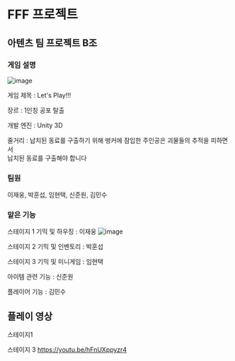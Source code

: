 # FFF 프로젝트

## 아텐츠 팀 프로젝트 B조 

### 게임 설명
![image](https://github.com/LeeJaeUM/FFF/assets/106094800/2d9da21b-7b62-4678-8da5-02d06ffe2563)

게임 제목 : Let's Play!!!

장르 : 1인칭 공포 탈출

개발 엔진 : Unity 3D

줄거리 : 납치된 동료를 구출하기 위해 벙커에 잠입한 주인공은 괴물들의 추적을 피하면서 </br>  납치된 동료를 구출해야 합니다

### 팀원
이재웅, 박훈섭, 임현택, 신준원, 김민수

### 맡은 기능
스테이지 1 기믹 및 하우징 : 이재웅
![image](https://github.com/LeeJaeUM/FFF/assets/106094800/233d67c6-621e-49b3-ac4e-aa29cd6f4c9a)
</p>
스테이지 2 기믹 및 인벤토리 : 박훈섭 
 </p>
스테이지 3 기믹 및 미니게임 : 임현택 
 </p>
아이템 관련 기능 : 신준원  

</p>
플레이어 기능 : 김민수 </p>

## 플레이 영상
스테이지1


스테이지 3
https://youtu.be/hFnUXppyzr4
